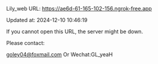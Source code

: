 Lily_web URL: https://ae6d-61-165-102-156.ngrok-free.app

Updated at: 2024-12-10 10:46:19

If you cannot open this URL, the server might be down.

Please contact: 

goley04@foxmail.com Or Wechat:GL_yeaH